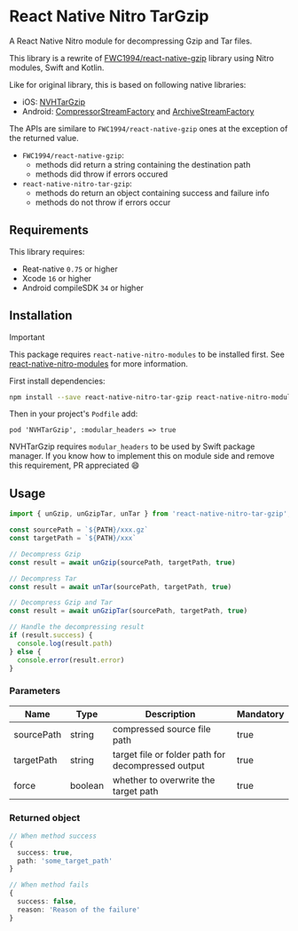 # React Native Nitro TarGzip

A React Native Nitro module for decompressing Gzip and Tar files.

This library is a rewrite of [FWC1994/react-native-gzip](https://github.com/FWC1994/react-native-gzip) library using Nitro modules, Swift and Kotlin.

Like for original library, this is based on following native libraries:
- iOS: [NVHTarGzip](https://github.com/nvh/NVHTarGzip)
- Android: [CompressorStreamFactory](https://commons.apache.org/proper/commons-compress/apidocs/org/apache/commons/compress/compressors/CompressorStreamFactory.html) and [ArchiveStreamFactory](https://commons.apache.org/proper/commons-compress/apidocs/org/apache/commons/compress/archivers/ArchiveStreamFactory.html)

The APIs are similare to `FWC1994/react-native-gzip` ones at the exception of the returned value.
- `FWC1994/react-native-gzip`:
  - methods did return a string containing the destination path
  - methods did throw if errors occured
- `react-native-nitro-tar-gzip`:
  - methods do return an object containing success and failure info
  - methods do not throw if errors occur

## Requirements

This library requires:
- Reat-native `0.75` or higher
- Xcode `16` or higher
- Android compileSDK `34` or higher

## Installation

> [!IMPORTANT]  
> This package requires `react-native-nitro-modules` to be installed first.
> See [react-native-nitro-modules](https://github.com/mrousavy/nitro) for more information.

First install dependencies:
```sh
npm install --save react-native-nitro-tar-gzip react-native-nitro-modules
```

Then in your project's `Podfile` add:
```
pod 'NVHTarGzip', :modular_headers => true
```
NVHTarGzip requires `modular_headers` to be used by Swift package manager. If you know how to implement this on module side and remove this requirement, PR appreciated :smile:

## Usage

```js
import { unGzip, unGzipTar, unTar } from 'react-native-nitro-tar-gzip';

const sourcePath = `${PATH}/xxx.gz`
const targetPath = `${PATH}/xxx`

// Decompress Gzip
const result = await unGzip(sourcePath, targetPath, true)

// Decompress Tar
const result = await unTar(sourcePath, targetPath, true)

// Decompress Gzip and Tar
const result = await unGzipTar(sourcePath, targetPath, true)

// Handle the decompressing result
if (result.success) {
  console.log(result.path)
} else {
  console.error(result.error)
}
```

### Parameters
| Name | Type | Description | Mandatory |
| ---- | ---- | ---- | ---- |
| sourcePath | string | compressed source file path | true |
| targetPath | string | target file or folder path for decompressed output | true |
| force | boolean | whether to overwrite the target path | true |

### Returned object
```ts
// When method success
{
  success: true,
  path: 'some_target_path'
}

// When method fails
{
  success: false,
  reason: 'Reason of the failure'
}
```
